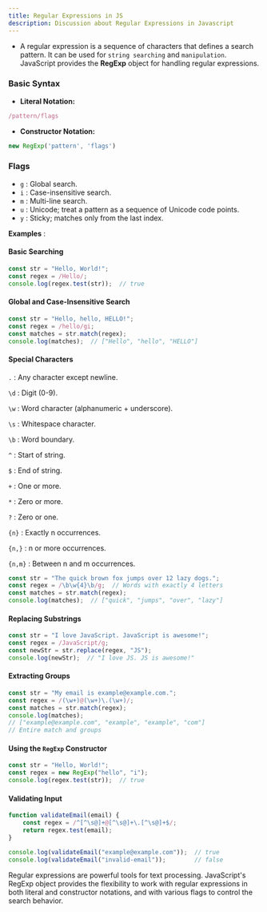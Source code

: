 ```yaml
---
title: Regular Expressions in JS
description: Discussion about Regular Expressions in Javascript
---
```


- A regular expression is a sequence of characters that defines a search pattern. It can be used for `string searching` and `manipulation`. JavaScript provides the **RegExp** object for handling regular expressions.


### Basic Syntax

* **Literal Notation:** 

```js 
/pattern/flags
```

* **Constructor Notation:** 

```js
new RegExp('pattern', 'flags')
```

### Flags

* `g` : Global search.
* `i` : Case-insensitive search.
* `m` : Multi-line search.
* `u` : Unicode; treat a pattern as a sequence of Unicode code points.
* `y` : Sticky; matches only from the last index.

**Examples** :

#### Basic Searching

```js
const str = "Hello, World!";
const regex = /Hello/;
console.log(regex.test(str));  // true
```

#### Global and Case-Insensitive Search

```js
const str = "Hello, hello, HELLO!";
const regex = /hello/gi;
const matches = str.match(regex);
console.log(matches);  // ["Hello", "hello", "HELLO"]
```

#### Special Characters

`.` : Any character except newline.

`\d` : Digit (0-9).

`\w` : Word character (alphanumeric + underscore).

`\s` : Whitespace character.

`\b` : Word boundary.

`^` : Start of string.

`$` : End of string.

`+` : One or more.

`*` : Zero or more.

`?` : Zero or one.

`{n}` : Exactly n occurrences.

`{n,}` : n or more occurrences.

`{n,m}` : Between n and m occurrences.

```js
const str = "The quick brown fox jumps over 12 lazy dogs.";
const regex = /\b\w{4}\b/g;  // Words with exactly 4 letters
const matches = str.match(regex);
console.log(matches);  // ["quick", "jumps", "over", "lazy"]
```

#### Replacing Substrings

```js
const str = "I love JavaScript. JavaScript is awesome!";
const regex = /JavaScript/g;
const newStr = str.replace(regex, "JS");
console.log(newStr);  // "I love JS. JS is awesome!"
```

#### Extracting Groups 

```js
const str = "My email is example@example.com.";
const regex = /(\w+)@(\w+)\.(\w+)/;
const matches = str.match(regex);
console.log(matches);  
// ["example@example.com", "example", "example", "com"]
// Entire match and groups
```

#### Using the `RegExp` Constructor

```js
const str = "Hello, World!";
const regex = new RegExp("hello", "i");
console.log(regex.test(str));  // true
```

#### Validating Input

```js
function validateEmail(email) {
    const regex = /^[^\s@]+@[^\s@]+\.[^\s@]+$/;
    return regex.test(email);
}

console.log(validateEmail("example@example.com"));  // true
console.log(validateEmail("invalid-email"));        // false
```



Regular expressions are powerful tools for text processing. JavaScript's RegExp object provides the flexibility to work with regular expressions in both literal and constructor notations, and with various flags to control the search behavior.
